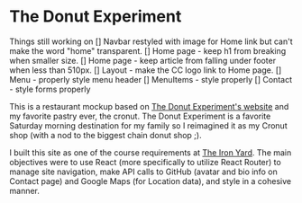 # The Donut Experiment

Things still working on
[] Navbar restyled with image for Home link but can't make the word "home" transparent.
[] Home page - keep h1 from breaking when smaller size.
[] Home page - keep article from falling under footer when less than 510px.
[] Layout - make the CC logo link to Home page.
[] Menu - properly style menu header
[] MenuItems - style properly
[] Contact - style forms properly

This is a restaurant mockup based on [The Donut Experiment's website](http://thedonutexperiment.com/) and my favorite pastry ever, the cronut. The Donut Experiment is a favorite Saturday morning destination for my family so I reimagined it as my Cronut shop (with a nod to the biggest chain donut shop ;).

I built this site as one of the course requirements at [The Iron Yard](https://www.theironyard.com/). The main objectives were to use React (more specifically to utilize React Router) to manage site navigation, make API calls to GitHub (avatar and bio info on Contact page) and Google Maps (for Location data), and style in a cohesive manner.
